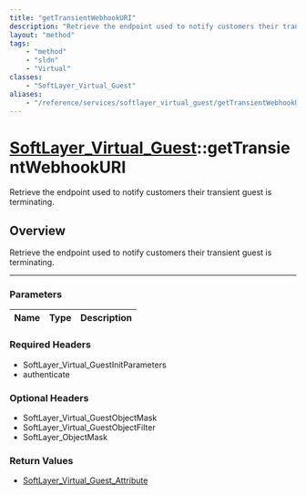 ```yaml
---
title: "getTransientWebhookURI"
description: "Retrieve the endpoint used to notify customers their transient guest is terminating."
layout: "method"
tags:
    - "method"
    - "sldn"
    - "Virtual"
classes:
    - "SoftLayer_Virtual_Guest"
aliases:
    - "/reference/services/softlayer_virtual_guest/getTransientWebhookURI"
---
```

# [SoftLayer_Virtual_Guest](/reference/services/SoftLayer_Virtual_Guest)::getTransientWebhookURI


Retrieve the endpoint used to notify customers their transient guest is terminating.


## Overview 
Retrieve the endpoint used to notify customers their transient guest is terminating.

-----

### Parameters 
|Name | Type | Description |
| --- | --- | --- |


### Required Headers
* SoftLayer_Virtual_GuestInitParameters
* authenticate


### Optional Headers
* SoftLayer_Virtual_GuestObjectMask
* SoftLayer_Virtual_GuestObjectFilter
* SoftLayer_ObjectMask

### Return Values
* <a href='/reference/datatypes/SoftLayer_Virtual_Guest_Attribute'>SoftLayer_Virtual_Guest_Attribute </a>




